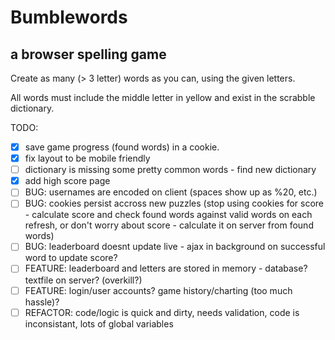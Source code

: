 # Bumblewords
## a browser spelling game

Create as many (> 3 letter) words as you can, using the given letters.

All words must include the middle letter in yellow and exist in the scrabble dictionary.

TODO:
- [x] save game progress (found words) in a cookie.
- [x] fix layout to be mobile friendly
- [ ] dictionary is missing some pretty common words - find new dictionary
- [x] add high score page
- [ ] BUG: usernames are encoded on client (spaces show up as %20, etc.)
- [ ] BUG: cookies persist accross new puzzles (stop using cookies for score - calculate score and check found words against valid words on each refresh, or don't worry about score - calculate it on server from found words)
- [ ] BUG: leaderboard doesnt update live - ajax in background on successful word to update score?
- [ ] FEATURE: leaderboard and letters are stored in memory - database? textfile on server? (overkill?)
- [ ] FEATURE: login/user accounts? game history/charting (too much hassle)?
- [ ] REFACTOR: code/logic is quick and dirty, needs validation, code is inconsistant, lots of global variables
